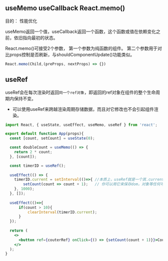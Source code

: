 ## useMemo useCallback React.memo()

目的： 性能优化

useMemo返回一个值，useCallback返回一个函数，这个函数或值在依赖变化之前，依旧指向最初的状态。

React.memo()可接受2个参数，
第一个参数为纯函数的组件。
第二个参数用于对比props控制是否刷新，与shouldComponentUpdate()功能类似。

```js
React.memo(Child,(preProps, nextProps) => {})
```

## useRef

useRef会在每次渲染时返回`同一个ref对象`，即返回的ref对象在组件的整个生命周期内保持不变。

- 可以使用useRef来跨越渲染周期存储数据，而且对它修改也不会引起组件渲染。

```jsx
import React, { useState, useEffect, useMemo, useRef } from 'react';

export default function App(props){
  const [count, setCount] = useState(0);

  const doubleCount = useMemo(() => {
    return 2 * count;
  }, [count]);

  const timerID = useRef();
  
  useEffect(() => {
    timerID.current = setInterval(()=>{ //本质上，useRef就是一个其.current属性保存着一个可变值“盒子”。
        setCount(count => count + 1);   // 你可以用它来保存dom，对象等任何可变值。
    }, 1000); 
  }, []);
  
  useEffect(()=>{
      if(count > 10){
          clearInterval(timerID.current);
      }
  });
  
  return (
    <>
      <button ref={couterRef} onClick={() => {setCount(count + 1)}}>Count: {count}, double: {doubleCount}</button>
    </>
  );
}
```
